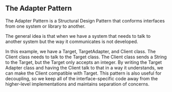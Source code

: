 ## The Adapter Pattern

The Adapter Pattern is a Structural Design Pattern that conforms interfaces from one system or library to another.

The general idea is that when we have a system that needs to talk to another system but the way it communicates is not developed.

In this example, we have a Target, TargetAdapter, and Client class. The Client class needs to talk to the Target class. The Client
class sends a String to the Target, but the Target only accepts an integer. By writing the Target Adapter class and having the Client
talk to that in a way it understands, we can make the Client compatible with Target. This pattern is also useful for decoupling,
so we keep all of the interface-specific code away from the higher-level implementations and maintains separation of concerns.
